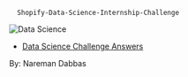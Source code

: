       Shopify-Data-Science-Internship-Challenge

![Data Science](data_science.png)


+ [Data Science Challenge Answers](Data_Science.ipynb)

By: Nareman Dabbas
